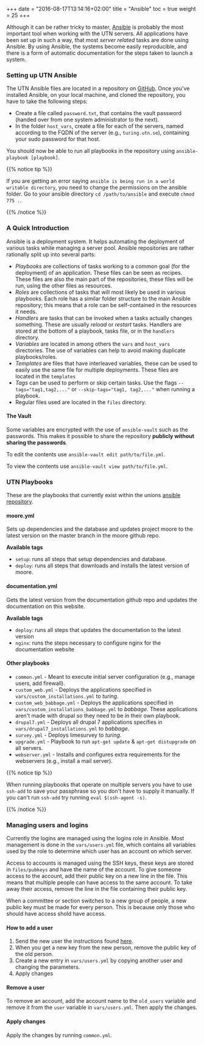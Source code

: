 +++
date = "2016-08-17T13:14:16+02:00"
title = "Ansible"
toc = true
weight = 25
+++

Although it can be rather tricky to master, [Ansible](https://www.ansible.com)
is probably the most important tool when working with the UTN servers. All
applications have been set up in such a way, that most *server related* tasks
are done using Ansible. By using Ansible, the systems become easily
reproducible, and there is a form of automatic documentation for the steps taken
to launch a system.

### Setting up UTN Ansible

The UTN Ansible files are located in a repository on
[GitHub](/development_tools/github). Once you've installed Ansible, on your
local machine, and cloned the repository, you have to take the following steps:

- Create a file called `password.txt`, that contains the vault password (handed
over from one system administrator to the next).
- In the folder `host_vars`, create a file for each of the servers, named
according to the FQDN of the server (e.g., `turing.utn.se`), containing your
sudo password for that host.

You should now be able to run all playbooks in the repository using
`ansible-playbook [playbook]`.

{{% notice tip %}}

If you are getting an error saying `ansible is being run in a world writable directory`, you need to change the permissions on the ansible folder. Go to your ansible directory `cd /path/to/ansible` and execute `chmod 775 .`.

{{% /notice %}}

### A Quick Introduction

Ansible is a deployment system. It helps automating the deployment of various
tasks while managing a server pool. Ansible repositories are rather rationally
split up into several parts:

- *Playbooks* are collections of tasks working to a common goal (for the
deployment) of an application. These files can be seen as recipes. These files
are also the main part of the repositories, these files will be run, using the
other files as resources.
- *Roles* are collections of tasks that will most likely be used in various
playbooks. Each role has a similar folder structure to the main Ansible
repository; this means that a role can be self-contained in the resources it
needs.
- *Handlers* are tasks that can be invoked when a tasks actually changes
something. These are usually *reload* or *restart* tasks. Handlers are stored
at the bottom of a playbook, tasks file, or in the `handlers` directory.
- *Variables* are located in among others the `vars` and `host_vars` directories.
The use of variables can help to avoid making duplicate playbooks/roles.
- *Templates* are files that have interleaved variables, these can be used to
easily use the same file for multiple deployments. These files are located in
the `templates`
- *Tags* can be used to perform or skip certain tasks. Use the flags `--tags="tag1,tag2,..."` or `--skip-tags="tag1, tag2,..."` when running a playbook.
- Regular files used are located in the `files` directory.

#### The Vault
Some variables are encrypted with the use of `ansible-vault` such as the passwords. This makes it possible to
share the repository **publicly without sharing the passwords**.

To edit the contents use `ansible-vault edit path/to/file.yml`. 

To view the contents use `ansible-vault view path/to/file.yml`. 

### UTN Playbooks

These are the playbooks that currently exist within the unions [ansible repository](https://github.com/utnkar/ansible).

#### moore.yml

Sets up dependencies and the database and updates project moore to the latest version on the master branch in the moore github repo. 

**Available tags**

- `setup`: runs all steps that setup dependencies and database. 
- `deploy`: runs all steps that downloads and installs the latest version of moore.

#### documentation.yml

Gets the latest version from the documentation github repo and updates the documentation on this website.

**Available tags**

- `deploy`: runs all steps that updates the documentation to the latest version
- `nginx`: runs the steps necessary to configure nginx for the documentation website

#### Other playbooks
- `common.yml` - Meant to execute initial server configuration (e.g., manage
users, add firewall).
- `custom_web.yml` - Deploys the applications specified in `vars/custom_installations.yml` to *turing*.
- `custom_web_babbage.yml` - Deploys the applications specified in `vars/custom_installations_babbage.yml` to *babbage*.
These applications aren't made with drupal so they need to be in their own playbook.
- `drupal7.yml` - Deploys all drupal 7 applications specifies in `vars/drupal7_installations.yml` to *babbage*.
- `survey.yml` - Deploys limesurvey to *turing*.
- `upgrade.yml` - Playbook to run `apt-get update` & `apt-get distupgrade` on
all servers.
- `webserver.yml` - Installs and configures extra requirements for the
webservers (e.g., install a mail server).

{{% notice tip %}}

When running playbooks that operate on multiple servers you have to use `ssh-add` to save your passphrase so you don't have to supply it manually. If you can't run `ssh-add` try running `eval $(ssh-agent -s)`.

{{% /notice %}}

### Managing users and logins

Currently the logins are managed using the logins role in Ansible. Most
management is done in the `vars/users.yml` file, which contains all variables
used by the role to determine which user has an account on which server.

Access to accounts is managed using the SSH keys, these keys are stored
in `files/pubkeys` and have the name of the account. To give someone access to
the account, add their public key on a new line in the file. This means that multiple people can have access to the same account. To take away their
access, remove the line in the file containing their public key.

When a committee or section switches to a new group of people, a new public key must be made for every person. This is because only those who should have access shold have access. 

#### How to add a user

1. Send the new user the instructions found [here](/developing_for_utn/ssh_key/).
2. When you get a new key from the new person, remove the public key of the old person.
3. Create a new entry in `vars/users.yml` by copying another user and changing the parameters.
4. Apply changes

#### Remove a user
To remove an account, add the account name to the `old_users` variable and remove it from the `user` variable in `vars/users.yml`. Then apply the changes.

#### Apply changes

Apply the changes by running `common.yml`.
